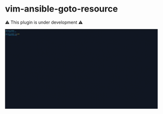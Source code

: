 # vim-ansible-goto-resource

:warning: This plugin is under development :warning:

![demo](doc/demo.gif)
